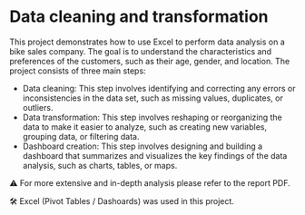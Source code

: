 # Data cleaning and transformation

This project demonstrates how to use Excel to perform data analysis on a bike sales company. The goal is to understand the characteristics and preferences of the customers, such as their age, gender, and location. The project consists of three main steps:

  - Data cleaning: This step involves identifying and correcting any errors or inconsistencies in the data set, such as missing values, duplicates, or outliers.
  - Data transformation: This step involves reshaping or reorganizing the data to make it easier to analyze, such as creating new variables, grouping data, or filtering data.
  - Dashboard creation: This step involves designing and building a dashboard that summarizes and visualizes the key findings of the data analysis, such as charts, tables, or maps.

⚠️ For more extensive and in-depth analysis please refer to the report PDF.

🛠️ Excel (Pivot Tables / Dashoards) was used in this project.
